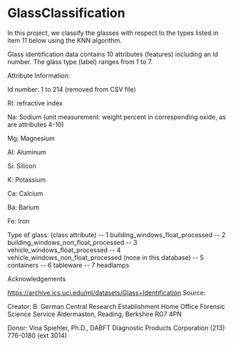 # GlassClassification

In this project, we classify the glasses with respect to the types listed in item 11 below using the KNN algorithm.  

Glass identification data contains 10 attributes (features) including an id number. The glass type (label) ranges from 1 to 7.

Attribute Information:

Id number: 1 to 214 (removed from CSV file)

RI: refractive index

Na: Sodium (unit measurement: weight percent in corresponding oxide, as are attributes 4-10)

Mg: Magnesium

Al: Aluminum

Si: Silicon

K: Potassium

Ca: Calcium

Ba: Barium

Fe: Iron

Type of glass: (class attribute) -- 1 building_windows_float_processed -- 2 building_windows_non_float_processed -- 3 vehicle_windows_float_processed -- 4 vehicle_windows_non_float_processed (none in this database) -- 5 containers -- 6 tableware -- 7 headlamps

Acknowledgements

https://archive.ics.uci.edu/ml/datasets/Glass+Identification Source:

Creator: B. German Central Research Establishment Home Office Forensic Science Service Aldermaston, Reading, Berkshire RG7 4PN

Donor: Vina Spiehler, Ph.D., DABFT Diagnostic Products Corporation (213) 776-0180 (ext 3014)
